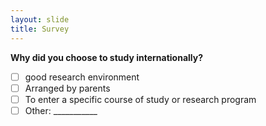 ```yaml
---
layout: slide
title: Survey
---
```

**Why did you choose to study internationally?**
-[ ] good research environment
-[ ] Arranged by parents
-[ ] To enter a specific course of study or research program
-[ ] Other: ___________
